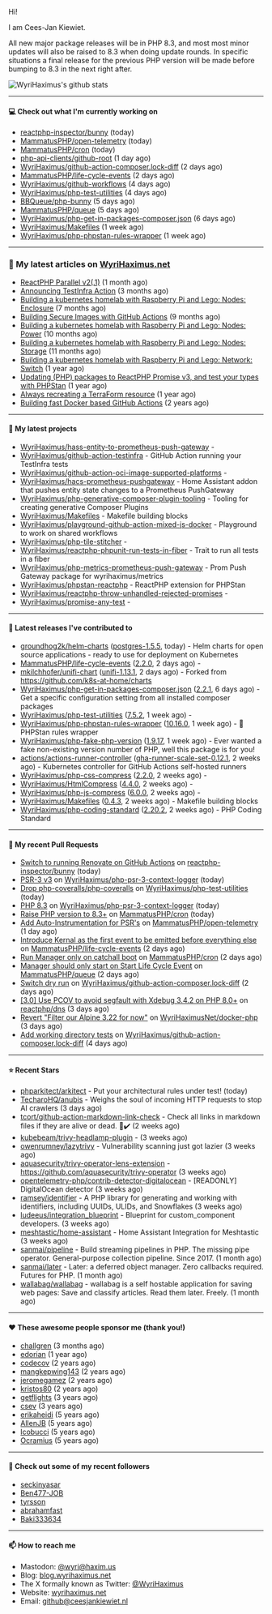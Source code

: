 Hi!

I am Cees-Jan Kiewiet.

All new major package releases will be in PHP 8.3, and most most minor updates will also be raised to 8.3 when doing update rounds. In specific situations a final release for the previous PHP version will be made before bumping to 8.3 in the next right after.

![WyriHaximus's github stats](https://github-readme-stats.vercel.app/api?username=WyriHaximus&show_icons=true)

---

#### 💻 Check out what I'm currently working on

- [reactphp-inspector/bunny](https://github.com/reactphp-inspector/bunny) (today)
- [MammatusPHP/open-telemetry](https://github.com/MammatusPHP/open-telemetry) (today)
- [MammatusPHP/cron](https://github.com/MammatusPHP/cron) (today)
- [php-api-clients/github-root](https://github.com/php-api-clients/github-root) (1 day ago)
- [WyriHaximus/github-action-composer.lock-diff](https://github.com/WyriHaximus/github-action-composer.lock-diff) (2 days ago)
- [MammatusPHP/life-cycle-events](https://github.com/MammatusPHP/life-cycle-events) (2 days ago)
- [WyriHaximus/github-workflows](https://github.com/WyriHaximus/github-workflows) (4 days ago)
- [WyriHaximus/php-test-utilities](https://github.com/WyriHaximus/php-test-utilities) (4 days ago)
- [BBQueue/php-bunny](https://github.com/BBQueue/php-bunny) (5 days ago)
- [MammatusPHP/queue](https://github.com/MammatusPHP/queue) (5 days ago)
- [WyriHaximus/php-get-in-packages-composer.json](https://github.com/WyriHaximus/php-get-in-packages-composer.json) (6 days ago)
- [WyriHaximus/Makefiles](https://github.com/WyriHaximus/Makefiles) (1 week ago)
- [WyriHaximus/php-phpstan-rules-wrapper](https://github.com/WyriHaximus/php-phpstan-rules-wrapper) (1 week ago)

---

### 📜 My latest articles on [WyriHaximus.net](https://blog.wyrihaximus.net/)

- [ReactPHP Parallel v2(.1)](https://blog.wyrihaximus.net/2025/06/reactphp-parallel-v2-/) (1 month ago)
- [Announcing TestInfra Action](https://blog.wyrihaximus.net/2025/03/announcing-testinfra-action/) (3 months ago)
- [Building a kubernetes homelab with Raspberry Pi and Lego: Nodes: Enclosure](https://blog.wyrihaximus.net/2024/12/building-a-kubernetes-homelab-with-raspberry-pies-and-lego-nodes-enclosure/) (7 months ago)
- [Building Secure Images with GitHub Actions](https://blog.wyrihaximus.net/2024/10/building-secure-images-with-github-actions/) (9 months ago)
- [Building a kubernetes homelab with Raspberry Pi and Lego: Nodes: Power](https://blog.wyrihaximus.net/2024/09/building-a-kubernetes-homelab-with-raspberry-pies-and-lego-nodes-power/) (10 months ago)
- [Building a kubernetes homelab with Raspberry Pi and Lego: Nodes: Storage](https://blog.wyrihaximus.net/2024/08/building-a-kubernetes-homelab-with-raspberry-pies-and-lego-nodes-storage/) (11 months ago)
- [Building a kubernetes homelab with Raspberry Pi and Lego: Network: Switch](https://blog.wyrihaximus.net/2024/07/building-a-kubernetes-homelab-with-raspberry-pies-and-lego-network-switch/) (1 year ago)
- [Updating (PHP) packages to ReactPHP Promise v3, and test your types with PHPStan](https://blog.wyrihaximus.net/2024/06/updating-php-packages-to-reactphp-promise-v3--and-test-your-types-with-phpstan/) (1 year ago)
- [Always recreating a TerraForm resource](https://blog.wyrihaximus.net/2024/04/always-recreating-a-terraform-resource/) (1 year ago)
- [Building fast Docker based GitHub Actions](https://blog.wyrihaximus.net/2023/03/building-fast-docker-based-github-actions/) (2 years ago)

---

#### 🌱 My latest projects

- [WyriHaximus/hass-entity-to-prometheus-push-gateway](https://github.com/WyriHaximus/hass-entity-to-prometheus-push-gateway) - 
- [WyriHaximus/github-action-testinfra](https://github.com/WyriHaximus/github-action-testinfra) - GitHub Action running your TestInfra tests
- [WyriHaximus/github-action-oci-image-supported-platforms](https://github.com/WyriHaximus/github-action-oci-image-supported-platforms) - 
- [WyriHaximus/hacs-prometheus-pushgateway](https://github.com/WyriHaximus/hacs-prometheus-pushgateway) - Home Assistant addon that pushes entity state changes to a Prometheus PushGateway
- [WyriHaximus/php-generative-composer-plugin-tooling](https://github.com/WyriHaximus/php-generative-composer-plugin-tooling) - Tooling for creating generative Composer Plugins
- [WyriHaximus/Makefiles](https://github.com/WyriHaximus/Makefiles) - Makefile building blocks
- [WyriHaximus/playground-github-action-mixed-js-docker](https://github.com/WyriHaximus/playground-github-action-mixed-js-docker) - Playground to work on shared workflows
- [WyriHaximus/php-tile-stitcher](https://github.com/WyriHaximus/php-tile-stitcher) - 
- [WyriHaximus/reactphp-phpunit-run-tests-in-fiber](https://github.com/WyriHaximus/reactphp-phpunit-run-tests-in-fiber) - Trait to run all tests in a fiber
- [WyriHaximus/php-metrics-prometheus-push-gateway](https://github.com/WyriHaximus/php-metrics-prometheus-push-gateway) - Prom Push Gateway package for wyrihaximus/metrics
- [WyriHaximus/phpstan-reactphp](https://github.com/WyriHaximus/phpstan-reactphp) - ReactPHP extension for PHPStan
- [WyriHaximus/reactphp-throw-unhandled-rejected-promises](https://github.com/WyriHaximus/reactphp-throw-unhandled-rejected-promises) - 
- [WyriHaximus/promise-any-test](https://github.com/WyriHaximus/promise-any-test) - 

---

#### 🔭 Latest releases I've contributed to

- [groundhog2k/helm-charts](https://github.com/groundhog2k/helm-charts) ([postgres-1.5.5](https://github.com/groundhog2k/helm-charts/releases/tag/postgres-1.5.5), today) - Helm charts for open source applications - ready to use for deployment on Kubernetes
- [MammatusPHP/life-cycle-events](https://github.com/MammatusPHP/life-cycle-events) ([2.2.0](https://github.com/MammatusPHP/life-cycle-events/releases/tag/2.2.0), 2 days ago) - 
- [mkilchhofer/unifi-chart](https://github.com/mkilchhofer/unifi-chart) ([unifi-1.13.1](https://github.com/mkilchhofer/unifi-chart/releases/tag/unifi-1.13.1), 2 days ago) - Forked from https://github.com/k8s-at-home/charts
- [WyriHaximus/php-get-in-packages-composer.json](https://github.com/WyriHaximus/php-get-in-packages-composer.json) ([2.2.1](https://github.com/WyriHaximus/php-get-in-packages-composer.json/releases/tag/2.2.1), 6 days ago) - Get a specific configuration setting from all installed composer packages
- [WyriHaximus/php-test-utilities](https://github.com/WyriHaximus/php-test-utilities) ([7.5.2](https://github.com/WyriHaximus/php-test-utilities/releases/tag/7.5.2), 1 week ago) - 
- [WyriHaximus/php-phpstan-rules-wrapper](https://github.com/WyriHaximus/php-phpstan-rules-wrapper) ([10.16.0](https://github.com/WyriHaximus/php-phpstan-rules-wrapper/releases/tag/10.16.0), 1 week ago) - 🌯 PHPStan rules wrapper
- [WyriHaximus/php-fake-php-version](https://github.com/WyriHaximus/php-fake-php-version) ([1.9.17](https://github.com/WyriHaximus/php-fake-php-version/releases/tag/1.9.17), 1 week ago) - Ever wanted a fake non-existing version number of PHP, well this package is for you!
- [actions/actions-runner-controller](https://github.com/actions/actions-runner-controller) ([gha-runner-scale-set-0.12.1](https://github.com/actions/actions-runner-controller/releases/tag/gha-runner-scale-set-0.12.1), 2 weeks ago) - Kubernetes controller for GitHub Actions self-hosted runners
- [WyriHaximus/php-css-compress](https://github.com/WyriHaximus/php-css-compress) ([2.2.0](https://github.com/WyriHaximus/php-css-compress/releases/tag/2.2.0), 2 weeks ago) - 
- [WyriHaximus/HtmlCompress](https://github.com/WyriHaximus/HtmlCompress) ([4.4.0](https://github.com/WyriHaximus/HtmlCompress/releases/tag/4.4.0), 2 weeks ago) - 
- [WyriHaximus/php-js-compress](https://github.com/WyriHaximus/php-js-compress) ([6.0.0](https://github.com/WyriHaximus/php-js-compress/releases/tag/6.0.0), 2 weeks ago) - 
- [WyriHaximus/Makefiles](https://github.com/WyriHaximus/Makefiles) ([0.4.3](https://github.com/WyriHaximus/Makefiles/releases/tag/0.4.3), 2 weeks ago) - Makefile building blocks
- [WyriHaximus/php-coding-standard](https://github.com/WyriHaximus/php-coding-standard) ([2.20.2](https://github.com/WyriHaximus/php-coding-standard/releases/tag/2.20.2), 2 weeks ago) - PHP Coding Standard

---

#### 🔨 My recent Pull Requests

- [Switch to running Renovate on GitHub Actions](https://github.com/reactphp-inspector/bunny/pull/5) on [reactphp-inspector/bunny](https://github.com/reactphp-inspector/bunny) (today)
- [PSR-3 v3](https://github.com/WyriHaximus/php-psr-3-context-logger/pull/48) on [WyriHaximus/php-psr-3-context-logger](https://github.com/WyriHaximus/php-psr-3-context-logger) (today)
- [Drop php-coveralls/php-coveralls](https://github.com/WyriHaximus/php-test-utilities/pull/1049) on [WyriHaximus/php-test-utilities](https://github.com/WyriHaximus/php-test-utilities) (today)
- [PHP 8.3](https://github.com/WyriHaximus/php-psr-3-context-logger/pull/45) on [WyriHaximus/php-psr-3-context-logger](https://github.com/WyriHaximus/php-psr-3-context-logger) (today)
- [Raise PHP version to 8.3&#43;](https://github.com/MammatusPHP/cron/pull/90) on [MammatusPHP/cron](https://github.com/MammatusPHP/cron) (today)
- [Add Auto-Instrumentation for PSR&#39;s](https://github.com/MammatusPHP/open-telemetry/pull/6) on [MammatusPHP/open-telemetry](https://github.com/MammatusPHP/open-telemetry) (1 day ago)
- [Introduce Kernal as the first event to be emitted before everything else](https://github.com/MammatusPHP/life-cycle-events/pull/60) on [MammatusPHP/life-cycle-events](https://github.com/MammatusPHP/life-cycle-events) (2 days ago)
- [Run Manager only on catchall boot](https://github.com/MammatusPHP/cron/pull/89) on [MammatusPHP/cron](https://github.com/MammatusPHP/cron) (2 days ago)
- [Manager should only start on Start Life Cycle Event](https://github.com/MammatusPHP/queue/pull/17) on [MammatusPHP/queue](https://github.com/MammatusPHP/queue) (2 days ago)
- [Switch dry run](https://github.com/WyriHaximus/github-action-composer.lock-diff/pull/175) on [WyriHaximus/github-action-composer.lock-diff](https://github.com/WyriHaximus/github-action-composer.lock-diff) (2 days ago)
- [[3.0] Use PCOV to avoid segfault with Xdebug 3.4.2 on PHP 8.0&#43;](https://github.com/reactphp/dns/pull/235) on [reactphp/dns](https://github.com/reactphp/dns) (3 days ago)
- [Revert &#34;Filter our Alpine 3.22 for now&#34;](https://github.com/WyriHaximusNet/docker-php/pull/286) on [WyriHaximusNet/docker-php](https://github.com/WyriHaximusNet/docker-php) (3 days ago)
- [Add working directory tests](https://github.com/WyriHaximus/github-action-composer.lock-diff/pull/174) on [WyriHaximus/github-action-composer.lock-diff](https://github.com/WyriHaximus/github-action-composer.lock-diff) (4 days ago)

---

#### ⭐ Recent Stars

- [phparkitect/arkitect](https://github.com/phparkitect/arkitect) - Put your architectural rules under test! (today)
- [TecharoHQ/anubis](https://github.com/TecharoHQ/anubis) - Weighs the soul of incoming HTTP requests to stop AI crawlers (3 days ago)
- [tcort/github-action-markdown-link-check](https://github.com/tcort/github-action-markdown-link-check) - Check all links in markdown files if they are alive or dead. 🔗✔️ (2 weeks ago)
- [kubebeam/trivy-headlamp-plugin](https://github.com/kubebeam/trivy-headlamp-plugin) -  (3 weeks ago)
- [owenrumney/lazytrivy](https://github.com/owenrumney/lazytrivy) - Vulnerability scanning just got lazier (3 weeks ago)
- [aquasecurity/trivy-operator-lens-extension](https://github.com/aquasecurity/trivy-operator-lens-extension) - https://github.com/aquasecurity/trivy-operator (3 weeks ago)
- [opentelemetry-php/contrib-detector-digitalocean](https://github.com/opentelemetry-php/contrib-detector-digitalocean) - [READONLY] DigitalOcean detector (3 weeks ago)
- [ramsey/identifier](https://github.com/ramsey/identifier) - A PHP library for generating and working with identifiers, including UUIDs, ULIDs, and Snowflakes (3 weeks ago)
- [ludeeus/integration_blueprint](https://github.com/ludeeus/integration_blueprint) - Blueprint for custom_component developers. (3 weeks ago)
- [meshtastic/home-assistant](https://github.com/meshtastic/home-assistant) - Home Assistant Integration for Meshtastic (3 weeks ago)
- [sanmai/pipeline](https://github.com/sanmai/pipeline) - Build streaming pipelines in PHP. The missing pipe operator. General-purpose collection pipeline. Since 2017. (1 month ago)
- [sanmai/later](https://github.com/sanmai/later) - Later: a deferred object manager. Zero callbacks required. Futures for PHP. (1 month ago)
- [wallabag/wallabag](https://github.com/wallabag/wallabag) - wallabag is a self hostable application for saving web pages: Save and classify articles. Read them later. Freely. (1 month ago)

---

#### ❤️ These awesome people sponsor me (thank you!)

- [challgren](https://github.com/challgren) (3 months ago)
- [edorian](https://github.com/edorian) (1 year ago)
- [codecov](https://github.com/codecov) (2 years ago)
- [mangkepwing143](https://github.com/mangkepwing143) (2 years ago)
- [jeromegamez](https://github.com/jeromegamez) (2 years ago)
- [kristos80](https://github.com/kristos80) (2 years ago)
- [getflights](https://github.com/getflights) (3 years ago)
- [csev](https://github.com/csev) (3 years ago)
- [erikaheidi](https://github.com/erikaheidi) (5 years ago)
- [AllenJB](https://github.com/AllenJB) (5 years ago)
- [lcobucci](https://github.com/lcobucci) (5 years ago)
- [Ocramius](https://github.com/Ocramius) (5 years ago)

---

#### 👯 Check out some of my recent followers

- [seckinyasar](https://github.com/seckinyasar)
- [Ben477-JOB](https://github.com/Ben477-JOB)
- [tyrsson](https://github.com/tyrsson)
- [abrahamfast](https://github.com/abrahamfast)
- [Baki333634](https://github.com/Baki333634)

---

#### 📫 How to reach me

- Mastodon: [@wyri@haxim.us](https://toot-toot.wyrihaxim.us/@wyri)
- Blog: [blog.wyrihaximus.net](https://blog.wyrihaximus.net/)
- The X formally known as Twitter: [@WyriHaximus](https://twitter.com/WyriHaximus)
- Website: [wyrihaximus.net](https://wyrihaximus.net/)
- Email: [github@ceesjankiewiet.nl](mailto:github@ceesjankiewiet.nl)
